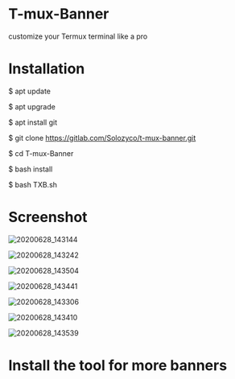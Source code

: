 # T-mux-Banner
customize your Termux terminal like a pro 

# Installation

$ apt update

$ apt upgrade

$ apt install git

$ git clone https://gitlab.com/Solozyco/t-mux-banner.git

$ cd T-mux-Banner

$ bash install

$ bash TXB.sh

# Screenshot


![20200628_143144](https://user-images.githubusercontent.com/53935554/85947250-fcdefa00-b938-11ea-8b19-5a7fcce9e4ef.jpg)


![20200628_143242](https://user-images.githubusercontent.com/53935554/85947272-2861e480-b939-11ea-8bce-3b01c0478fce.jpg)


![20200628_143504](https://user-images.githubusercontent.com/53935554/85947301-5fd09100-b939-11ea-845c-1be252ecb1c3.jpg)


![20200628_143441](https://user-images.githubusercontent.com/53935554/85947313-7b3b9c00-b939-11ea-9171-210f27ea414b.jpg)


![20200628_143306](https://user-images.githubusercontent.com/53935554/85947359-bb028380-b939-11ea-961d-6c21662f798f.jpg)


![20200628_143410](https://user-images.githubusercontent.com/53935554/85947381-d9687f00-b939-11ea-8d58-c5291cdc4f77.jpg)



![20200628_143539](https://user-images.githubusercontent.com/53935554/85947440-3bc17f80-b93a-11ea-905d-02638016d07a.jpg)


# Install the tool for more banners 


